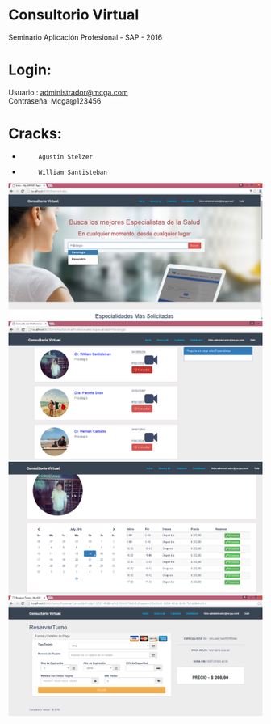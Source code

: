 # Consultorio Virtual
Seminario Aplicación Profesional - SAP - 2016

# Login: 
Usuario : administrador@mcga.com <br />
Contraseña: Mcga@123456

# Cracks:  
-          Agustin Stelzer
-          William Santisteban

![Image 1](home_consultoriovirtual.png)
![Image 2](listado_especialistas.png)
![Image 3](seleccion_turnos.png)
![Image 4](pago_reserva_turno.png)
